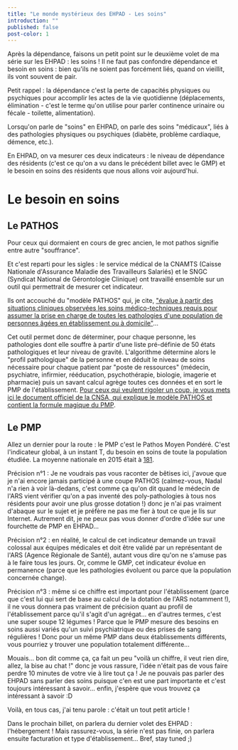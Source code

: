 ```yaml
---
title: "Le monde mystérieux des EHPAD - Les soins"
introduction: ""
published: false
post-color: 1
---
```


Après la dépendance, faisons un petit point sur le deuxième volet de ma série sur les EHPAD : les soins ! Il ne faut pas confondre dépendance et besoin en soins : bien qu'ils ne soient pas forcément liés, quand on vieillit, ils vont souvent de pair. 

Petit rappel : la dépendance c'est la perte de capacités physiques ou psychiques pour accomplir les actes de la vie quotidienne (déplacements, élimination - c'est le terme qu'on utilise pour parler continence urinaire ou fécale - toilette, alimentation). 

Lorsqu'on parle de "soins" en EHPAD, on parle des soins "médicaux", liés à des pathologies physiques ou psychiques (diabète, problème cardiaque, démence, etc.). 

En EHPAD, on va mesurer ces deux indicateurs : le niveau de dépendance des résidents (c'est ce qu'on a vu dans le précédent billet avec le GMP) et le besoin en soins des résidents que nous allons voir aujourd'hui.

# Le besoin en soins

## Le PATHOS

Pour ceux qui dormaient en cours de grec ancien, le mot pathos signifie entre autre "souffrance". 

Et c'est reparti pour les sigles : le service médical de la CNAMTS (Caisse Nationale d'Assurance Maladie des Travailleurs Salariés) et le SNGC (Syndicat National de Gérontologie Clinique) ont travaillé ensemble sur un outil qui permettrait de mesurer cet indicateur. 

Ils ont accouché du "modèle PATHOS" qui, je cite, ["évalue à partir des situations cliniques observées les soins médico-techniques requis pour assumer la prise en charge de toutes les pathologies d'une population de personnes âgées en établissement ou à domicile"](http://www.cnsa.fr/documentation/modele_pathos_2017.pdf)... 

Cet outil permet donc de déterminer, pour chaque personne, les pathologies dont elle souffre à partir d'une liste pré-définie de 50 états pathologiques et leur niveau de gravité. L'algorithme détermine alors le "profil pathologique" de la personne et en déduit le niveau de soins nécessaire pour chaque patient par "poste de ressources" (médecin, psychiatre, infirmier, rééducation, psychothérapie, biologie, imagerie et pharmacie) puis un savant calcul agrège toutes ces données et en sort le PMP de l'établissement. [Pour ceux qui veulent rigoler un coup, je vous mets ici le document officiel de la CNSA, qui explique le modèle PATHOS et contient la formule magique du PMP](http://www.cnsa.fr/documentation/modele_pathos_2017.pdf).

## Le PMP

Allez un dernier pour la route : le PMP c'est le Pathos Moyen Pondéré. C'est l'indicateur global, à un instant T, du besoin en soins de toute la population étudiée. La moyenne nationale en 2015 était à [181](https://www.conseildependance.fr/wp-content/uploads/2015/08/Panorama-des-EHPAD-en-France1.pdf). 

Précision n°1 : Je ne voudrais pas vous raconter de bêtises ici, j'avoue que je n'ai encore jamais participé à une coupe PATHOS (calmez-vous, Nadal n'a rien à voir là-dedans, c'est comme ça qu'on dit quand le médecin de l'ARS vient vérifier qu'on a pas inventé des poly-pathologies à tous nos résidents pour avoir une plus grosse dotation !) donc je n'ai pas vraiment d'abaque sur le sujet et je préfère ne pas me fier à tout ce que je lis sur Internet. Autrement dit, je ne peux pas vous donner d'ordre d'idée sur une fourchette de PMP en EHPAD... 

Précision n°2 : en réalité, le calcul de cet indicateur demande un travail colossal aux équipes médicales et doit être validé par un représentant de l'ARS (Agence Régionale de Santé), autant vous dire qu'on ne s'amuse pas à le faire tous les jours. Or, comme le GMP, cet indicateur évolue en permanence (parce que les pathologies évoluent ou parce que la population concernée change).

Précision n°3 : même si ce chiffre est important pour l'établissement (parce que c'est lui qui sert de base au calcul de la dotation de l'ARS notamment !), il ne vous donnera pas vraiment de précision quant au profil de l'établissement parce qu'il s'agit d'un agrégat... en d'autres termes, c'est une super soupe 12 légumes ! Parce que le PMP mesure des besoins en soins aussi variés qu'un suivi psychiatrique ou des prises de sang régulières ! Donc pour un même PMP dans deux établissements différents, vous pourriez y trouver une population totalement différente...


Mouais... bon dit comme ça, ça fait un peu "voilà un chiffre, il veut rien dire, allez, la bise au chat !" donc je vous rassure, l'idée n'était pas de vous faire perdre 10 minutes de votre vie à lire tout ça ! Je ne pouvais pas parler des EHPAD sans parler des soins puisque c'en est une part importante et c'est toujours intéressant à savoir... enfin, j'espère que vous trouvez ça intéressant à savoir :D

Voilà, en tous cas, j'ai tenu parole : c'était un tout petit article !

Dans le prochain billet, on parlera du dernier volet des EHPAD : l'hébergement ! Mais rassurez-vous, la série n'est pas finie, on parlera ensuite facturation et type d'établissement... Bref, stay tuned ;)